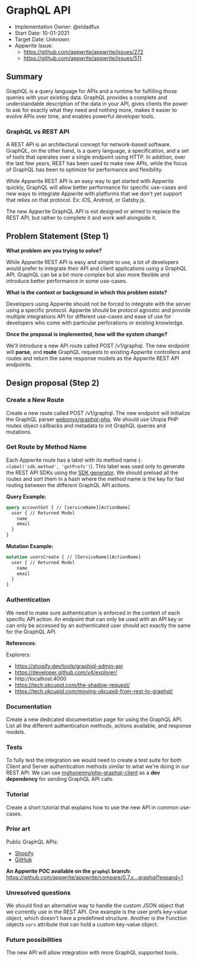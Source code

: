 # GraphQL API <!-- What do you want to call your `awesome_feature`? -->

- Implementation Owner: @eldadfux
- Start Date: 10-01-2021
- Target Date: Unknown
- Appwrite Issue:
  * https://github.com/appwrite/appwrite/issues/272
  * https://github.com/appwrite/appwrite/issues/511

## Summary

[summary]: #summary

<!-- Brief explanation of the proposed contribution. Write your answer below. -->

GraphQL is a query language for APIs and a runtime for fulfilling those queries with your existing data. GraphQL provides a complete and understandable description of the data in your API, gives clients the power to ask for exactly what they need and nothing more, makes it easier to evolve APIs over time, and enables powerful developer tools.

### GraphQL vs REST API

A REST API is an architectural concept for network-based software. GraphQL, on the other hand, is a query language, a specification, and a set of tools that operates over a single endpoint using HTTP. In addition, over the last few years, REST has been used to make new APIs, while the focus of GraphQL has been to optimize for performance and flexibility.

While Appwrite REST API is an easy way to get started with Appwrite quickly, GraphQL will allow better performance for specific use-cases and new ways to integrate Appwrite with platforms that we don't yet support that relies on that protocol. Ex: iOS, Android, or Gatsby.js.

The new Appwrite GraphQL API is not designed or aimed to replace the REST API, but rather to complete it and work well alongside it.

## Problem Statement (Step 1)

[problem-statement]: #problem-statement

**What problem are you trying to solve?**

<!-- Write your answer below. -->

While Appwrite REST API is easy and simple to use, a lot of developers would prefer to integrate their API and client applications using a GraphQL API. GraphQL can be a bit more complex but also more flexible and introduce better performance in some use-cases.

**What is the context or background in which this problem exists?**

<!-- Write your answer below. -->

Developers using Appwrite should not be forced to integrate with the server using a specific protocol. Appwrite should be protocol agnostic and provide multiple integrations API for different use-cases and ease of use for developers who come with particular perforations or existing knowledge.

**Once the proposal is implemented, how will the system change?**

<!-- Write your answer below. -->

We'll introduce a new API route called POST /v1/graphql. The new endpoint will **parse**, and **route** GraphQL requests to existing Appwrite controllers and routes and return the same response models as the Appwrite REST API endpoints.

<!-- Please avoid discussing your proposed solution. -->

## Design proposal (Step 2)

[design-proposal]: #design-proposal

### Create a New Route

Create a new route called POST /v1/graphql. The new endpoint will initialize the GraphQL parser [webonyx/graphql-php](https://github.com/webonyx/graphql-php). We should use Utopia PHP routes object callbacks and metadata to init GraphQL queries and mutations.

### Get Route by Method Name

Each Appwrite route has a label with its method name (`->label('sdk.method', 'getPrefs')`). This label was used only to generate the REST API SDKs using the [SDK generator](https://github.com/appwrite/sdk-generator). We should preload all the routes and sort them in a hash where the method name is the key for fast routing between the different GraphQL API actions.

**Query Example:**

```graphql
query accountGet { // [serviceName][ActionName]
  user { // Returned Model
    name
    email
  }
}
```

**Mutation Example:**

```graphql
mutation usersCreate { // [ServiceName][ActionName]
  user { // Returned Model
    name
    email
  }
}
```

### Authentication

We need to make sure authentication is enforced in the context of each specific API action. An endpoint that can only be used with an API key or can only be accessed by an authenticated user should act exactly the same for the GraphQL API.

**References**:

Explorers:
- https://shopify.dev/tools/graphiql-admin-api
- https://developer.github.com/v4/explorer/
- http://localhost:4000
- https://tech.okcupid.com/the-shadow-request/
- https://tech.okcupid.com/moving-okcupid-from-rest-to-graphql/

### Documentation

Create a new dedicated documentation page for using the GraphQL API. List all the different authentication methods, actions available, and response models.

### Tests

To fully test the integration we would need to create a test suite for both Client and Server authentication methods similar to what we're doing in our REST API. We can use [mghoneimy/php-graphql-client](https://github.com/mghoneimy/php-graphql-client) as a **dev dependency** for sending GraphQL API calls.

### Tutorial

Create a short tutorial that explains how to use the new API in common use-cases.

<!--
This is the technical portion of the RFC. Explain the design in sufficient detail, keeping in mind the following:

- Its interaction with other parts of the system is clear
- It is reasonably clear how the contribution would be implemented
- Dependencies on libraries, tools, projects, or work that isn't yet complete
- New API routes that need to be created or modifications to the existing routes (if needed)
- Any breaking changes and ways in which we can ensure backward compatibility.
- Use Cases
- Goals
- Deliverables
- Changes to documentation
- Ways to scale the solution

Ensure that you include examples, code-snippets, etc., to allow the community to understand the proposed solution. **It would be best if the examples use naming conventions that you intend to use during the actual implementation so that changes can be suggested early on during the development.**

Write your answer below.

-->

### Prior art

[prior-art]: #prior-art

Public GraphQL APIs:
- [Shopify](https://shopify.dev/docs/admin-api/graphql/reference)
- [GitHub](https://docs.github.com/en/free-pro-team@latest/graphql)

**An Appwrite POC available on the `graphql` branch:**
https://github.com/appwrite/appwrite/compare/0.7.x...graphql?expand=1

<!--

Discuss prior art, both the good and the bad, in relation to this proposal. A
few examples of what this can include are:

- Does this functionality exist in other software, and what experience has their
  community had?
- For other teams: What lessons can we learn from what other communities have
  done here?
- Papers: Are there any published papers or great posts that discuss this? If
  you have some relevant papers to refer to, and this can serve as a more detailed
  theoretical background.

This section is intended to encourage you as an author to think about the
lessons from other software, provide readers of your RFC with a fuller picture.
If there is no prior art, that is fine - your ideas are interesting to us
whether they are brand new or if it is an adaptation from other software.

Write your answer below.
-->

### Unresolved questions

[unresolved-questions]: #unresolved-questions

<!-- What parts of the design do you expect to resolve through the RFC process before this gets merged? -->

<!-- Write your answer below. -->

We should find an alternative way to handle the custom JSON object that we currently use in the REST API. One example is the user prefs key-value object, which doesn't have a predefined structure. Another is the Function objects `vars` attribute that can hold a custom key-value object.

### Future possibilities

[future-possibilities]: #future-possibilities

<!-- This is also a good place to "dump ideas" if they are out of scope for the RFC you are writing but otherwise related. -->

<!-- Write your answer below. -->

The new API will allow integration with more GraphQL supported tools.